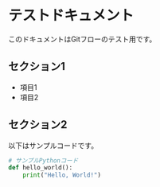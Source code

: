 # テストドキュメント

このドキュメントはGitフローのテスト用です。

## セクション1

- 項目1
- 項目2

## セクション2

以下はサンプルコードです。

```python
# サンプルPythonコード
def hello_world():
    print("Hello, World!")
```
